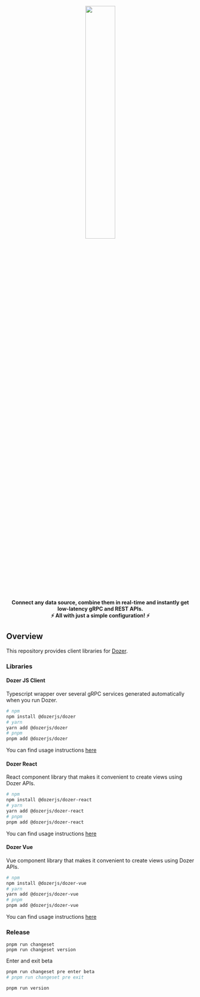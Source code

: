 <div align="center">
    <a target="_blank" href="https://getdozer.io/">
        <br><img src="https://dozer-assets.s3.ap-southeast-1.amazonaws.com/logo-blue.svg" width=40%><br>
    </a>
</div>

<p align="center">
    <br />
    <b>
    Connect any data source, combine them in real-time and instantly get low-latency gRPC and REST APIs.<br>
    ⚡ All with just a simple configuration! ⚡️
    </b>
</p>
</p>

## Overview
This repository provides client libraries for [Dozer](http://github.com/getdozer/dozer).


### Libraries


#### Dozer JS Client

Typescript wrapper over several gRPC services generated automatically when you run Dozer.

```bash
# npm
npm install @dozerjs/dozer
# yarn
yarn add @dozerjs/dozer
# pnpm
pnpm add @dozerjs/dozer
```
You can find usage instructions [here](./packages/js-client/README.md)

####  Dozer React

React component library that makes it convenient to create views using Dozer APIs.

```bash
# npm
npm install @dozerjs/dozer-react
# yarn
yarn add @dozerjs/dozer-react
# pnpm
pnpm add @dozerjs/dozer-react
```
You can find usage instructions [here](./packages/react/README.md)


####  Dozer Vue

Vue component library that makes it convenient to create views using Dozer APIs.

```bash
# npm
npm install @dozerjs/dozer-vue
# yarn
yarn add @dozerjs/dozer-vue
# pnpm
pnpm add @dozerjs/dozer-vue
```
You can find usage instructions [here](./packages/vue/README.md)



### Release

```
pnpm run changeset
pnpm run changeset version
```


Enter and exit beta
```bash
pnpm run changeset pre enter beta
# pnpm run changeset pre exit

pnpm run version
```

